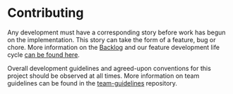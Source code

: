 # Contributing

Any development must have a corresponding story before work has begun on the implementation. This story can take the form of a feature, bug or chore. More information on the [Backlog](https://github.com/treehouseaustin/BACKLOG.md) and our feature development life cycle [can be found here](https://github.com/treehouseaustin/BACKLOG.md).

Overall development guidelines and agreed-upon conventions for this project should be observed at all times. More information on team guidelines can be found in the [team-guidelines](https://github.com/treehouseaustin/team-guidelines#development-guidelines) repository.
